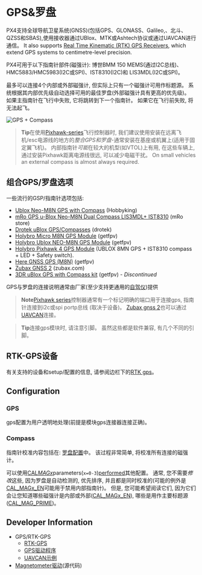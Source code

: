 # GPS&罗盘

PX4支持全球导航卫星系统(GNSS)(包括GPS、GLONASS、Galileo,、北斗、QZSS和SBAS),使用接收器通过UBlox、MTK或Ashtech协议或通过UAVCAN进行通信。 It also supports [Real Time Kinematic (RTK) GPS Receivers](../gps_compass/rtk_gps.md), which extend GPS systems to centimetre-level precision.

PX4可用于以下指南针部件(磁强计): 博世BMM 150 MEMS(通过I2C总线)、HMC5883/HMC5983(I2C或SPI)、IST8310(I2C)和 LIS3MDL(I2C或SPI)。

最多可以连接4个内部或外部磁强计, 但实际上只有一个磁强计可用作标题源。 系统根据其内部优先级自动选择可用的最佳罗盘(外部磁强计具有更高的优先级)。 如果主指南针在飞行中失败, 它将跳转到下一个指南针。 如果它在飞行前失败, 将无法起飞。

![GPS + Compass](../../images/gps_compass.jpg)

> **Tip**在使用[Pixhawk-series](../flight_controller/pixhawk_series.md)飞行控制器时, 我们建议使用安装在远离飞机/esc电源线的地方的*整合GPS和罗盘*-通常安装在基座或机翼上(适用于固定翼飞机)。 内部指南针*可能*在较大的机型(如VTOL)上有用, 在这些车辆上, 通过安装Pixhawk距离电源线很远, 可以减少电磁干扰。 On small vehicles an external compass is almost always required.

## 组合GPS/罗盘选项

一些流行的GSP/指南针选项包括:

- [Ublox Neo-M8N GPS with Compass](https://hobbyking.com/en_us/ublox-neo-m8n-gps-with-compass.html?gclid=Cj0KCQjwqM3VBRCwARIsAKcekb3ojv1ZhLz1-GuvCsUuGT8ZZuw8meMIV_I6pgUCj6DJRzHBY9OApekaAgI5EALw_wcB&gclsrc=aw.ds&___store=en_us) (Hobbyking)
- [mRo GPS u-Blox Neo-M8N Dual Compass LIS3MDL+ IST8310](https://store.mrobotics.io/ProductDetails.asp?ProductCode=mro-gps003-mr) (mRo store)
- [Drotek uBlox GPS/Compasses](https://drotek.com/shop/en/184-u-blox) (drotek)
- [Holybro Micro M8N GPS Module](https://www.getfpv.com/holybro-micro-m8n-gps-module.html) (getfpv)
- [Holybro Ublox NEO-M8N GPS Module](https://www.getfpv.com/holybro-ublox-neo-m8n-gps-module.html) (getfpv)
- [Holybro Pixhawk 4 GPS Module](https://shop.holybro.com/pixhawk-4-gps-module_p1094.html) (UBLOX 8MN GPS + IST8310 compass + LED + Safety switch).
- [Here GNSS GPS (M8N)](https://www.getfpv.com/here-gnss-gps-m8n.html) (getfpv) 
- [Zubax GNSS 2](https://zubax.com/products/gnss_2) (zubax.com)
- [3DR uBlox GPS with Compass kit](https://www.getfpv.com/3dr-ublox-gps-with-compass-kit.html) (getfpv) - *Discontinued*

GPS与罗盘的连接说明通常由厂家(至少支持更通用的[自驾仪](../flight_controller/README.md))提供

> **Note**[Pixhawk series](../flight_controller/pixhawk_series.md)控制器通常有一个标记明确的端口用于连接gps, 指南针连接到i2c或spi portp总线 (取决于设备)。 [Zubax gnss 2](https://zubax.com/products/gnss_2)也可以通过[UAVCAN](https://dev.px4.io/en/uavcan/)连接。

<span></span>

> **Tip**连接gps模块时, 请注意引脚。 虽然这些都是软件兼容, 有几个不同的引脚。

## RTK-GPS设备

有关支持的设备和setup/配置的信息, 请参阅边栏下的[RTK gps](../gps_compass/rtk_gps.md)。

## Configuration

### GPS

gps配置为用户透明地处理(前提是模块gps连接器连接正确)。

### Compass

指南针校准内容包括在: [罗盘配置](../config/compass.md)中。 该过程非常简单, 将校准所有连接的磁强计。

可以使用[CAL*MAGx*](../advanced_config/parameter_reference.md#CAL_MAG0_EN)parameters(`x=0-3`)[performed](../advanced_config/parameters.md)其他配置。 通常, 您不需要*修改*这些, 因为罗盘是自动检测的, 优先排序, 并且都是同时校准的(可能的例外是[CAL\_MAGx\_EN](../advanced_config/parameter_reference.md#CAL_MAG0_EN)可能用于禁用内部指南针)。 但是, 您可能希望阅读它们, 因为它们会让您知道哪些磁强计是内部或外部([CAL\_MAGx\_EN](../advanced_config/parameter_reference.md#CAL_MAG0_EN)), 哪些是用作主要标题源 ([CAL_MAG_PRIME](../advanced_config/parameter_reference.md#CAL_MAG_PRIME))。

## Developer Information

- GPS/RTK-GPS 
  - [RTK-GPS](https://dev.px4.io/en/advanced/rtk_gps.html) 
  - [GPS驱动程序](https://dev.px4.io/en/middleware/modules_driver.html#gps)
  - [UAVCAN示例](https://dev.px4.io/en/uavcan/)
- [Magnetometer驱动](https://github.com/PX4/Firmware/tree/master/src/drivers/magnetometer)(源代码)